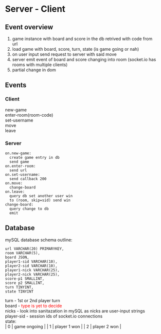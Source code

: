 # Server - Client
## Event overview 
1. game instance with board and score in the db retrived with code from url 
2. load game with board, score, turn, state (is game going or nah)
3. on user input send request to server with said move 
4. server emit event of board and score changing into room (socket.io has rooms with multiple clients)
5. partial change in dom
## Events
### Client
new-game\
enter-room(room-code)\
set-username\
move\
leave

### Server
```
on.new-game:
  create game entry in db
  send game
on.enter-room:
  send url
on.set-username:
  send callback 200
on.move:
  change-board
on.leave:
  query db set another user win
  to (room, skip=sid) send win
change-board:
  query change to db
  emit
```
  

## Database
mySQL database 
schema outline: 
```
url VARCHAR(20) PRIMARYKEY,
room VARCHAR(5),
board JSON,
player1-sid VARCHAR(10),
player2-sid VARCHAR(10),
player1-nick VARCHAR(25),
player2-nick VARCHAR(25),
score-p1 SMALLINT,
score p2 SMALLINT,
turn TINYINT,
state TINYINT
```
turn - 1st or 2nd player turn\
board - <span style='color: red;'>type is yet to decide</span>\
nicks - look into sanitazation in mySQL as nicks are user-input strings\
player-sid - session ids of socket.io connections\
state:\
  | 0 | game ongoing |
  | 1 | player 1 won |
  | 2 | player 2 won |
